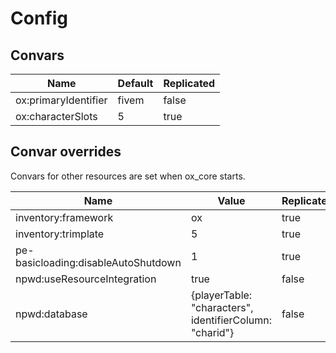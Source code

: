 # Config

## Convars

| Name                 | Default | Replicated |
| -------------------- | ------- | ---------- |
| ox:primaryIdentifier | fivem   | false      |
| ox:characterSlots    | 5       | true       |

## Convar overrides

Convars for other resources are set when ox_core starts.

| Name                                | Value                                                   | Replicated |
| ----------------------------------- | ------------------------------------------------------- | ---------- |
| inventory:framework                 | ox                                                      | true       |
| inventory:trimplate                 | 5                                                       | true       |
| pe-basicloading:disableAutoShutdown | 1                                                       | true       |
| npwd:useResourceIntegration         | true                                                    | false      |
| npwd:database                       | {playerTable: "characters", identifierColumn: "charid"} | false      |
